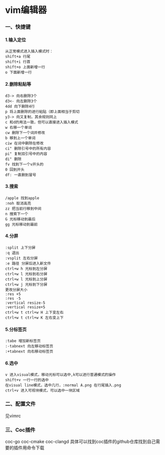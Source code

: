 # vim编辑器
### 一、快捷键
#### 1.输入定位
```
从正常模式进入插入模式时：
shift+a 行尾
shift+i 行首
shift+o 上面新增一行
o 下面新增一行
```
#### 2.删除粘贴等
```
d3-> 向右删除3个
d3<- 向左删除3个
4dd 向下删除4行
p 将上面删除的进行粘贴（即上面相当于剪切
y3-> 向又复制，其余规则同上
c 和d的用法一致，但可以直接进入插入模式
w 右移一个单词
cw 删除下一个词并修改
b 移到上一个单词
ciw 在词中删除在修改
ci" 删除引号中的所有内容
pi" 复制双引号中的内容
di" 删除
fv 找到下一个v开头的
0 回到开头
df: 一直删到冒号
```
#### 3.搜索
```
/apple 找到apple
:noh 取消高亮
zz 把当前行移到中间
n 搜索下一个
G 光标移动到最后
gg 光标移动到最前
```
#### 4.分屏
```
:split 上下分屏
:q 退出
:vsplit 左右分屏
:e 路径 分屏后进入新文件
ctrl+w h 光标到左分屏
ctrl+w l 光标到右分屏
ctrl+w l 光标到上分屏
ctrl+w j 光标到下分屏
更改分屏大小
:res +5
:res -5
:vertical resize-5
:vertical resize+5
ctrl+w t ctrl+w H 上下变左右
ctrl+w t ctrl+w K 左右变上下
```
#### 5.分标签页
```
:tabe 增加新标签页
:-tabnext 向左移动标签页
:+tabnext 向右移动标签页
```
#### 6.选中
```
v 进入visual模式，移动光标可以选中,k可以进行普通模式的操作
shift+v 一行一行的选中
在visual line模式，选中几行，:normal A.png 在行尾插入.png
ctrl+v 进入可视块模式，可以选中一块区域
```
### 二、配置文件
见vimrc

### 三、Coc插件
coc-go coc-cmake coc-clangd
具体可以找到coc插件的github仓库找到自己需要的插件用命令下载
